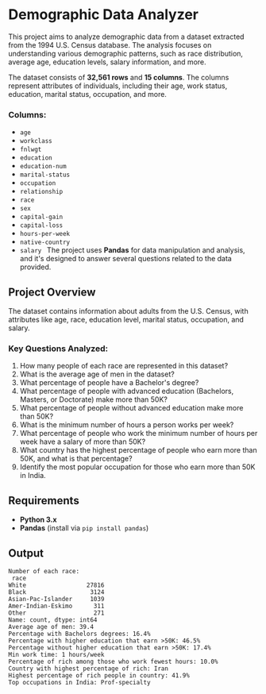 # Demographic Data Analyzer

This project aims to analyze demographic data from a dataset extracted from the 1994 U.S. Census database. The analysis focuses on understanding various demographic patterns, such as race distribution, average age, education levels, salary information, and more.

The dataset consists of **32,561 rows** and **15 columns**. The columns represent attributes of individuals, including their age, work status, education, marital status, occupation, and more.

### Columns:
- `age`
- `workclass`
- `fnlwgt`
- `education`
- `education-num`
- `marital-status`
- `occupation`
- `relationship`
- `race`
- `sex`
- `capital-gain`
- `capital-loss`
- `hours-per-week`
- `native-country`
- `salary
`
The project uses **Pandas** for data manipulation and analysis, and it's designed to answer several questions related to the data provided.

## Project Overview

The dataset contains information about adults from the U.S. Census, with attributes like age, race, education level, marital status, occupation, and salary.

### Key Questions Analyzed:
1. How many people of each race are represented in this dataset?
2. What is the average age of men in the dataset?
3. What percentage of people have a Bachelor's degree?
4. What percentage of people with advanced education (Bachelors, Masters, or Doctorate) make more than 50K?
5. What percentage of people without advanced education make more than 50K?
6. What is the minimum number of hours a person works per week?
7. What percentage of people who work the minimum number of hours per week have a salary of more than 50K?
8. What country has the highest percentage of people who earn more than 50K, and what is that percentage?
9. Identify the most popular occupation for those who earn more than 50K in India.

## Requirements

- **Python 3.x**
- **Pandas** (install via `pip install pandas`)

## Output

```
Number of each race:
 race
White                 27816
Black                  3124
Asian-Pac-Islander     1039
Amer-Indian-Eskimo      311
Other                   271
Name: count, dtype: int64
Average age of men: 39.4
Percentage with Bachelors degrees: 16.4%
Percentage with higher education that earn >50K: 46.5%
Percentage without higher education that earn >50K: 17.4%
Min work time: 1 hours/week
Percentage of rich among those who work fewest hours: 10.0%
Country with highest percentage of rich: Iran
Highest percentage of rich people in country: 41.9%
Top occupations in India: Prof-specialty
```
